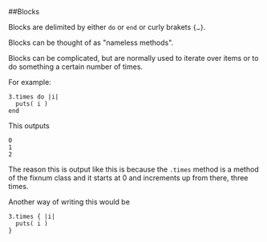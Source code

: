 ##Blocks

Blocks are delimited by either ```do``` or ```end``` or curly brakets ```{…}```.

Blocks can be thought of as "nameless methods".

Blocks can be complicated, but are normally used to iterate over items or to do something a certain number of times.

For example:

```
3.times do |i|
  puts( i )
end
```

This outputs

```
0
1
2
```

The reason this is output like this is because the ```.times``` method is a method of the fixnum class and it starts at 0 and increments up from there, three times.

Another way of writing this would be

```
3.times { |i|
  puts( i )
}
```

